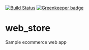 [![Build Status](https://travis-ci.org/dmchoull/web_store.svg?branch=master)](https://travis-ci.org/dmchoull/web_store) [![Greenkeeper badge](https://badges.greenkeeper.io/dmchoull/web_store.svg)](https://greenkeeper.io/)

# web_store
Sample ecommerce web app
